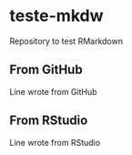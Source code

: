 # teste-mkdw
Repository to test RMarkdown

## From GitHub
Line wrote from GitHub

## From RStudio
Line wrote from RStudio